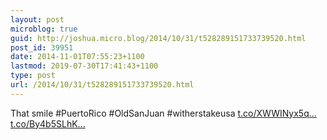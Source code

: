 ```yaml
---
layout: post
microblog: true
guid: http://joshua.micro.blog/2014/10/31/t528289151733739520.html
post_id: 39951
date: 2014-11-01T07:55:23+1100
lastmod: 2019-07-30T17:41:43+1100
type: post
url: /2014/10/31/t528289151733739520.html
---
```

That smile #PuertoRico #OldSanJuan #witherstakeusa [t.co/XWWINyx5q...](http://t.co/XWWINyx5qu) [t.co/By4b5SLhK...](http://t.co/By4b5SLhKm)
